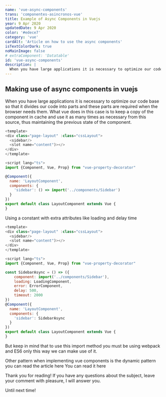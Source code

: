 ```yaml
---
name: 'vue-async-components'
trans: 'componentes-asincronos-vue'
title: Example of Async Components in Vuejs
year: 9 Apr 2020
updatedDate: 9 Apr 2020
color: '#edece7'
category: 'vue'
cardAlt: 'Article on how to use the async components'
isTextColorDark: true
noMainImage: false
# extraComponent: 'Datatable'
id: 'vue-async-components'
description: |
  When you have large applications it is necessary to optimize our code base so that it divides our code into parts and these parts are required when the browser needs them.
---
```


## Making use of async components in vuejs

When you have large applications it is necessary to optimize our code base so that it divides our code into parts and these parts are required when the browser needs them. 
What vue does in this case is to keep a copy of the component in cache and use it as many times as necessary from this source, thus maintaining the previous state of the component.

```javascript
<template>
<div class="page-layout" :class="cssLayout">
  <sidebar/>
  <slot name="content")></>
</div>
</template>

<script lang="ts">
import {Component, Vue, Prop} from "vue-property-decorator"

@Component({
  name: 'LayoutComponent',
  components: {
    'sidebar': () => import('../components/Sidebar')
  }
})
export default class LayoutComponent extends Vue {
}

```
Using a constant with extra attributes like loading and delay time

```javascript
<template>
<div class="page-layout" :class="cssLayout">
  <sidebar/>
  <slot name="content")></>
</div>
</template>

<script lang="ts">
import {Component, Vue, Prop} from "vue-property-decorator"

const SidebarAsync = () => ({
    component: import('../components/Sidebar'),
    loading: LoadingComponent,
    error: ErrorComponent,
    delay: 500,
    timeout: 2000
})
@Component({
  name: 'LayoutComponent',
  components: {
    'sidebar': SidebarAsync
  }
})
export default class LayoutComponent extends Vue {
}

```

But keep in mind that to use this import method you must be using webpack and ES6 only this way we can make use of it.

Other pattern when implementing vue components is the dynamic pattern you can read the article here <nuxt-link to="/blog/vue-dynamic-components">You can read it here</nuxt-link>

Thank you for reading! If you have any questions about the subject, leave your comment with pleasure, I will answer you.

Until next time!